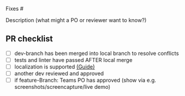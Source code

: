 Fixes #<n>

Description (what might a PO or reviewer want to know?)

## PR checklist

- [ ] dev-branch has been merged into local branch to resolve conflicts
- [ ] tests and linter have passed AFTER local merge
- [ ] localization is supported [(Guide)](https://github.com/hpi-swt2/bookkeeper-portal-blue/wiki/Internationalization-guide)
- [ ] another dev reviewed and approved
- [ ] if feature-Branch: Teams PO has approved (show via e.g. screenshots/screencapture/live demo)
